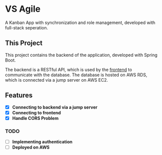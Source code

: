# VS Agile

A Kanban App with synchronization and role management, developed with full-stack seperation.

## This Project

This project contains the backend of the application, developed with Spring Boot.

The backend is a RESTful API, which is used by the [frontend](https://github.com/HarleyHo/vs-agile-frontend) to communicate with the database.
The database is hosted on AWS RDS, which is connected via a jump server on AWS EC2.

## Features
- [X] **Connecting to backend via a jump server**
- [X] **Connecting to frontend**
- [X] **Handle CORS Problem**

### TODO
- [ ] **Implementing authentication**
- [ ] **Deployed on AWS**
